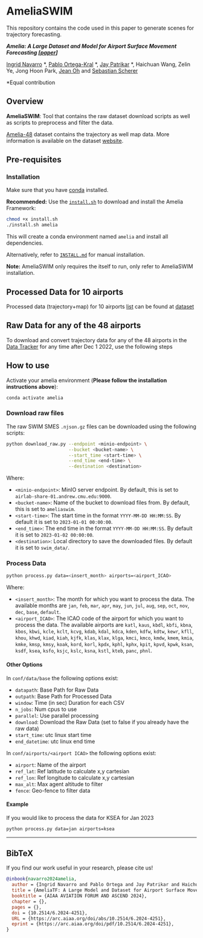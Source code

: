 # AmeliaSWIM

This repository contains the code used in this paper to generate scenes for trajectory forecasting.

***Amelia: A Large Dataset and Model for Airport Surface Movement Forecasting [[paper](https://arxiv.org/pdf/2407.21185)]***

[Ingrid Navarro](https://navars.xyz) *, [Pablo Ortega-Kral](https://paok-2001.github.io) *, [Jay Patrikar](https://www.jaypatrikar.me) *, Haichuan Wang,
Zelin Ye, Jong Hoon Park, [Jean Oh](https://cmubig.github.io/team/jean_oh/) and [Sebastian Scherer](https://theairlab.org/team/sebastian/)

*Equal contribution

## Overview

**AmeliaSWIM**: Tool that contains the raw dataset download scripts as well as scripts to preprocess and filter the data.

[Amelia-48](https://ameliacmu.github.io/amelia-dataset/) dataset contains the trajectory as well map data. More information is available on the dataset [website](https://ameliacmu.github.io/amelia-dataset/).

## Pre-requisites

### Installation

Make sure that you have [conda](https://conda.io/projects/conda/en/latest/user-guide/install/index.html) installed.

**Recommended:** Use the  [`install.sh`](https://github.com/AmeliaCMU/AmeliaScenes/blob/main/install.sh) to download and install the Amelia Framework:

```bash
chmod +x install.sh
./install.sh amelia
```

This will create a conda environment named `amelia` and install all dependencies.

Alternatively, refer to [`INSTALL.md`](https://github.com/AmeliaCMU/AmeliaScenes/blob/main/INSTALL.md) for manual installation.

**Note:** AmeliaSWIM only requires the itself to run, only refer to AmeliaSWIM installation.

## Processed Data for 10 airports

Processed data (trajectory+map) for 10 airports [list](https://ameliacmu.github.io/amelia-dataset/) can be found at [dataset](https://airlab-share-01.andrew.cmu.edu:9000/amelia-processed/amelia-10.zip)

## Raw Data for any of the 48 airports

To download and convert trajectory data for any of the 48 airports in the [Data Tracker](https://ameliacmu.github.io/amelia-dataset/) for any time after Dec 1 2022, use the following steps

## How to use

Activate your amelia environment (**Please follow the installation instructions above**):

```bash
conda activate amelia
```

<!-- ### Installation

Install and activate the environment:

```bash
conda env create -f environment.yml
conda activate swim
``` -->

### Download raw files

The raw SWIM SMES `.njson.gz` files can be downloaded using the following scripts:

```bash
python download_raw.py --endpoint <minio-endpoint> \
                       --bucket <bucket-name> \
                       --start_time <start-time> \
                       --end_time <end-time> \
                       --destination <destination>
```

Where:

- `<minio-endpoint>`: MinIO server endpoint. By default, this is set to `airlab-share-01.andrew.cmu.edu:9000`.
- `<bucket-name>`: Name of the bucket to download files from. By default, this is set to `ameliaswim`.
- `<start-time>`: The start time in the format `YYYY-MM-DD HH:MM:SS`. By default it is set to `2023-01-01 00:00:00`.
- `<end_time>`: The end time in the format `YYYY-MM-DD HH:MM:SS`. By default it is set to `2023-01-02 00:00:00`.
- `<destination>`: Local directory to save the downloaded files. By default it is set to `swim_data/`.

### Process Data

```bash
python process.py data=<insert_month> airports=<airport_ICAO>
```

Where:

- `<insert_month>`: The month for which you want to process the data. The available months are `jan`, `feb`, `mar`, `apr`, `may`, `jun`, `jul`, `aug`, `sep`, `oct`, `nov`, `dec`, `base`, `default`.
- `<airport_ICAO>`: The ICAO code of the airport for which you want to process the data. The available airports are `katl`, `kaus`, `kbdl`, `kbfi`, `kbna`, `kbos`, `kbwi`, `kcle`, `kclt`, `kcvg`, `kdab`, `kdal`, `kdca`, `kden`, `kdfw`, `kdtw`, `kewr`, `kfll`, `khou`, `khwd`, `kiad`, `kiah`, `kjfk`, `klas`, `klax`, `klga`, `kmci`, `kmco`, `kmdw`, `kmem`, `kmia`, `kmke`, `kmsp`, `kmsy`, `koak`, `kord`, `korl`, `kpdx`, `kphl`, `kphx`, `kpit`, `kpvd`, `kpwk`, `ksan`, `ksdf`, `ksea`, `ksfo`, `ksjc`, `kslc`, `ksna`, `kstl`, `kteb`, `panc`, `phnl`.

#### Other Options

In `conf/data/base` the following options exist:

- `datapath`: Base Path for Raw Data
- `outpath`: Base Path for Processed Data
- `window`: Time (in sec) Duration for each CSV
- `n_jobs`: Num cpus to use
- `parallel`: Use parallel processing
- `download`: Download the Raw Data (set to false if you already have the raw data)
- `start_time`: utc linux start time
- `end_datetime`: utc linux end time

In `conf/airports/<airport ICAO>` the following options exist:

- `airport`: Name of the airport
- `ref_lat`: Ref latitude to calculate  x,y cartesian
- `ref_lon`: Ref longitude to calculate  x,y cartesian
- `max_alt`: Max agent altitude to filter
- `fence`: Geo-fence to filter data

#### Example

If you would like to process the data for KSEA for Jan 2023

```bash
python process.py data=jan airports=ksea
```

<hr>

## BibTeX

If you find our work useful in your research, please cite us!

```bibtex
@inbook{navarro2024amelia,
  author = {Ingrid Navarro and Pablo Ortega and Jay Patrikar and Haichuan Wang and Zelin Ye and Jong Hoon Park and Jean Oh and Sebastian Scherer},
  title = {AmeliaTF: A Large Model and Dataset for Airport Surface Movement Forecasting},
  booktitle = {AIAA AVIATION FORUM AND ASCEND 2024},
  chapter = {},
  pages = {},
  doi = {10.2514/6.2024-4251},
  URL = {https://arc.aiaa.org/doi/abs/10.2514/6.2024-4251},
  eprint = {https://arc.aiaa.org/doi/pdf/10.2514/6.2024-4251},
}
```
